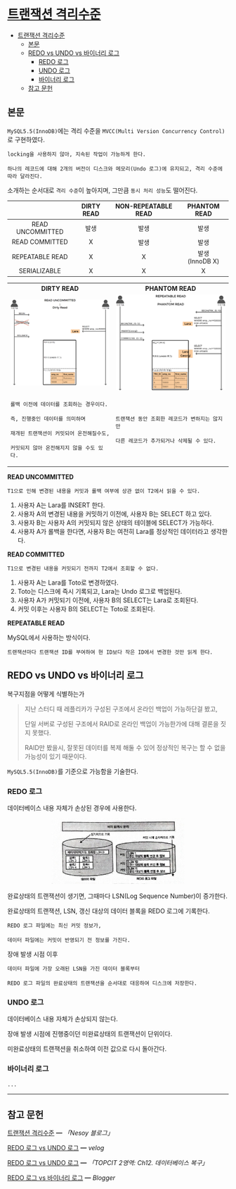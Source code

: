 # [트랜잭션 격리수준](https://slides.com/kimyongki/deck-221254/fullscreen)

- [트랜잭션 격리수준](#트랜잭션-격리수준)
  - [본문](#본문)
  - [REDO vs UNDO vs 바이너리 로그](#redo-vs-undo-vs-바이너리-로그)
    - [REDO 로그](#redo-로그)
    - [UNDO 로그](#undo-로그)
    - [바이너리 로그](#바이너리-로그)
  - [참고 문헌](#참고-문헌)

## 본문

`MySQL5.5(InnoDB)`에는 격리 수준을 `MVCC(Multi Version Concurrency Control)`로 구현하였다.

    locking을 사용하지 않아, 지속된 작업이 가능하게 한다.

    하나의 레코드에 대해 2개의 버전이 디스크와 메모리(Undo 로그)에 유지되고, 격리 수준에 따라 달라진다.

소개하는 순서대로 `격리 수준`이 높아지며, 그만큼 `동시 처리 성능`도 떨어진다.

|                  | DIRTY READ | NON-REPEATABLE READ |    PHANTOM READ    |
| :--------------: | :--------: | :-----------------: | :----------------: |
| READ UNCOMMITTED |    발생    |        발생         |        발생        |
|  READ COMMITTED  |     X      |        발생         |        발생        |
| REPEATABLE READ  |     X      |          X          | 발생<br>(InnoDB X) |
|   SERIALIZABLE   |     X      |          X          |         X          |

<table>
    <tr>
        <th>DIRTY READ</th>
        <th>PHANTOM READ</th>
    </tr>
    <tr>
        <td>
            <img src="assets/dirty-read.png">
        </td>
        <td>
            <img src="assets/phantom-read.png">
        </td>
    </tr>
    <tr>
        <td>
<p>

    롤백 이전에 데이터를 조회하는 경우이다.

    즉, 진행중인 데이터를 의미하며 

    재개된 트랜잭션이 커밋되어 온전해질수도, 

    커밋되지 않아 온전해지지 않을 수도 있다.
</p>
        </td>
        <td>
<p>

    트랜잭션 동안 조회한 레코드가 변하지는 않지만

    다른 레코드가 추가되거나 삭제될 수 있다.
</p>
        </td>
    </tr>
</table>

**READ UNCOMMITTED**

    T1으로 인해 변경된 내용을 커밋과 롤백 여부에 상관 없이 T2에서 읽을 수 있다.

1. 사용자 A는 Lara를 INSERT 한다.
2. 사용자 A의 변경된 내용을 커밋하기 이전에, 사용자 B는 SELECT 하고 있다.
3. 사용자 B는 사용자 A의 커밋되지 않은 상태의 테이블에 SELECT가 가능하다.
4. 사용자 A가 롤백을 한다면, 사용자 B는 여전히 Lara를 정상적인 데이터라고 생각한다.

**READ COMMITTED**

    T1으로 변경된 내용을 커밋되기 전까지 T2에서 조회할 수 없다.

1. 사용자 A는 Lara를 Toto로 변경하였다.
2. Toto는 디스크에 즉시 기록되고, Lara는 Undo 로그로 백업된다.
3. 사용자 A가 커밋되기 이전에, 사용자 B의 SELECT는 Lara로 조회된다.
4. 커밋 이후는 사용자 B의 SELECT는 Toto로 조회된다.

**REPEATABLE READ**

MySQL에서 사용하는 방식이다.

    트랜잭션마다 트랜잭션 ID를 부여하여 현 ID보다 작은 ID에서 변경한 것만 읽게 한다.   

## REDO vs UNDO vs 바이너리 로그

복구지점을 어떻게 식별하는가

> 지난 스터디 때 레플리카가 구성된 구조에서 온라인 백업이 가능하단걸 봤고,
> 
> 단일 서버로 구성된 구조에서 RAID로 온라인 백업이 가능한가에 대해 결론을 짓지 못했다.
> 
> RAID만 봤을시, 잘못된 데이터를 복제 해둘 수 있어 정상적인 복구는 할 수 없을 가능성이 있기 때문이다.

`MySQL5.5(InnoDB)`를 기준으로 가능함을 기술한다.

### REDO 로그

데이터베이스 내용 자체가 손상된 경우에 사용한다.

<div align="center">
<img width="60%" src="assets/recovery.jpg">
</div>

완료상태의 트랜잭션이 생기면, 그때마다 LSN(Log Sequence Number)이 증가한다.    

완료상태의 트랜잭션, LSN, 갱신 대상의 데이터 블록을 REDO 로그에 기록한다.

    REDO 로그 파일에는 최신 커밋 정보가, 

    데이터 파일에는 커밋이 반영되기 전 정보를 가진다.

장애 발생 시점 이후

    데이터 파일에 가장 오래된 LSN을 가진 데이터 블록부터 

    REDO 로그 파일의 완료상태의 트랜잭션을 순서대로 대응하여 디스크에 저장한다.    

### UNDO 로그

데이터베이스 내용 자체가 손상되지 않는다.

장애 발생 시점에 진행중이던 미완료상태의 트랜잭션이 단위이다.

미완료상태의 트랜잭션을 취소하여 이전 값으로 다시 돌아간다.

### 바이너리 로그

    ...

<hr/>

## 참고 문헌

[트랜잭션 격리수준](https://nesoy.github.io/articles/2019-05/Database-Transaction-isolation) ━ *「Nesoy 블로그」*

[REDO 로그 vs UNDO 로그](https://velog.io/@pk3669/Mysql-Redo-Undo-Log) ━ *velog*

[REDO 로그 vs UNDO 로그](https://www.topcit.or.kr/upload/edubox/essence/ess_ko_02/index.html) ━ *「TOPCIT 2영역: Ch12. 데이터베이스 복구」*

[REDO 로그 vs 바이너리 로그](http://jongguheo.blogspot.com/2019/10/binary-log-redo-log.html) ━ *Blogger*